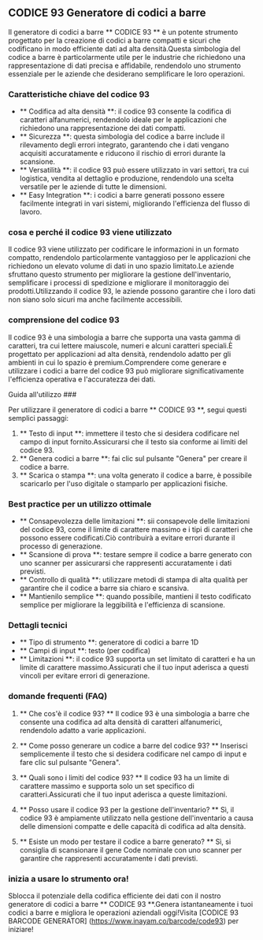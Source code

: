 ## CODICE 93 Generatore di codici a barre

Il generatore di codici a barre ** CODICE 93 ** è un potente strumento progettato per la creazione di codici a barre compatti e sicuri che codificano in modo efficiente dati ad alta densità.Questa simbologia del codice a barre è particolarmente utile per le industrie che richiedono una rappresentazione di dati precisa e affidabile, rendendolo uno strumento essenziale per le aziende che desiderano semplificare le loro operazioni.

### Caratteristiche chiave del codice 93

- ** Codifica ad alta densità **: il codice 93 consente la codifica di caratteri alfanumerici, rendendolo ideale per le applicazioni che richiedono una rappresentazione dei dati compatti.
- ** Sicurezza **: questa simbologia del codice a barre include il rilevamento degli errori integrato, garantendo che i dati vengano acquisiti accuratamente e riducono il rischio di errori durante la scansione.
- ** Versatilità **: il codice 93 può essere utilizzato in vari settori, tra cui logistica, vendita al dettaglio e produzione, rendendolo una scelta versatile per le aziende di tutte le dimensioni.
- ** Easy Integration **: i codici a barre generati possono essere facilmente integrati in vari sistemi, migliorando l'efficienza del flusso di lavoro.

### cosa e perché il codice 93 viene utilizzato

Il codice 93 viene utilizzato per codificare le informazioni in un formato compatto, rendendolo particolarmente vantaggioso per le applicazioni che richiedono un elevato volume di dati in uno spazio limitato.Le aziende sfruttano questo strumento per migliorare la gestione dell'inventario, semplificare i processi di spedizione e migliorare il monitoraggio dei prodotti.Utilizzando il codice 93, le aziende possono garantire che i loro dati non siano solo sicuri ma anche facilmente accessibili.

### comprensione del codice 93

Il codice 93 è una simbologia a barre che supporta una vasta gamma di caratteri, tra cui lettere maiuscole, numeri e alcuni caratteri speciali.È progettato per applicazioni ad alta densità, rendendolo adatto per gli ambienti in cui lo spazio è premium.Comprendere come generare e utilizzare i codici a barre del codice 93 può migliorare significativamente l'efficienza operativa e l'accuratezza dei dati.

Guida all'utilizzo ###

Per utilizzare il generatore di codici a barre ** CODICE 93 **, segui questi semplici passaggi:

1. ** Testo di input **: immettere il testo che si desidera codificare nel campo di input fornito.Assicurarsi che il testo sia conforme ai limiti del codice 93.
2. ** Genera codici a barre **: fai clic sul pulsante "Genera" per creare il codice a barre.
3. ** Scarica o stampa **: una volta generato il codice a barre, è possibile scaricarlo per l'uso digitale o stamparlo per applicazioni fisiche.

### Best practice per un utilizzo ottimale

- ** Consapevolezza delle limitazioni **: sii consapevole delle limitazioni del codice 93, come il limite di carattere massimo e i tipi di caratteri che possono essere codificati.Ciò contribuirà a evitare errori durante il processo di generazione.
- ** Scansione di prova **: testare sempre il codice a barre generato con uno scanner per assicurarsi che rappresenti accuratamente i dati previsti.
- ** Controllo di qualità **: utilizzare metodi di stampa di alta qualità per garantire che il codice a barre sia chiaro e scansiva.
- ** Mantienilo semplice **: quando possibile, mantieni il testo codificato semplice per migliorare la leggibilità e l'efficienza di scansione.

### Dettagli tecnici

- ** Tipo di strumento **: generatore di codici a barre 1D
- ** Campi di input **: testo (per codifica)
- ** Limitazioni **: il codice 93 supporta un set limitato di caratteri e ha un limite di carattere massimo.Assicurati che il tuo input aderisca a questi vincoli per evitare errori di generazione.

### domande frequenti (FAQ)

1. ** Che cos'è il codice 93? **
Il codice 93 è una simbologia a barre che consente una codifica ad alta densità di caratteri alfanumerici, rendendolo adatto a varie applicazioni.

2. ** Come posso generare un codice a barre del codice 93? **
Inserisci semplicemente il testo che si desidera codificare nel campo di input e fare clic sul pulsante "Genera".

3. ** Quali sono i limiti del codice 93? **
Il codice 93 ha un limite di carattere massimo e supporta solo un set specifico di caratteri.Assicurati che il tuo input aderisca a queste limitazioni.

4. ** Posso usare il codice 93 per la gestione dell'inventario? **
Sì, il codice 93 è ampiamente utilizzato nella gestione dell'inventario a causa delle dimensioni compatte e delle capacità di codifica ad alta densità.

5. ** Esiste un modo per testare il codice a barre generato? **
Sì, si consiglia di scansionare il gene Code nominale con uno scanner per garantire che rappresenti accuratamente i dati previsti.

### inizia a usare lo strumento ora!

Sblocca il potenziale della codifica efficiente dei dati con il nostro generatore di codici a barre ** CODICE 93 **.Genera istantaneamente i tuoi codici a barre e migliora le operazioni aziendali oggi!Visita [CODICE 93 BARCODE GENERATOR] (https://www.inayam.co/barcode/code93) per iniziare!